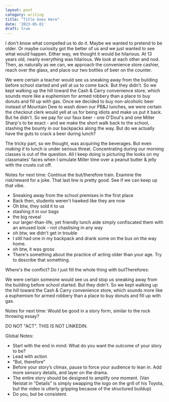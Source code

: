 ```yaml
---
layout: post
category: writing
title: "Title Goes Here"
date: '2023-05-01'
draft: true
---
```


I don't know what compelled us to do it. Maybe we wanted to pretend to be older. Or maybe curiosity got the better of us and we just wanted to see what would happen. Either way, we thought it would be hilarious. At 13 years old, nearly everything was hilarious. We look at each other and nod. Then, as naturally as we can, we approach the convenience store cashier, reach over the glass, and place our two bottles of beer on the counter.

We were certain a teacher would see us sneaking away from the building before school started and yell at us to come back. But they didn't. So we kept walking up the hill toward the Cash & Carry convenience store, which sounds more like a euphemism for armed robbery than a place to buy donuts and fill up with gas. Once we decided to buy non-alcoholic beer instead of Mountain Dew to wash down our PB&J lunches, we were certain the checkout clerk would yell at us for being idiots and make us put it back. But he didn't. So we pay for our faux beer - one O'Doul's and one Miller Sharp's to be exact - and we make the short walk back to the school, stashing the bounty in our backpacks along the way. But do we actually have the guts to crack a beer during lunch?

The tricky part, so we thought, was acquiring the beverages. But even _making it_ to lunch is under serious threat. Concentrating during our morning classes is out of the question. All I keep doing is picturing the looks on my classmates' faces when I simulate Miller time over a peanut butter & jelly with the crusts cut off. 

Notes for next time: Continue the but/therefore train. Examine the risk/reward for a joke. That last line is pretty good. See if we can keep up that vibe.


- Sneaking away from the school premises in the first place
- Back then, students weren't hawked like they are now
- Oh btw, they sold it to us
- stashing it in our bags
- the big reveal
- our larger-than-life, yet friendly lunch aide simply confiscated them with an amused look - not chastising in any way
- oh btw, we didn't get in trouble
- I still had one in my backpack and drank some on the bus on the way home. 
- oh btw, it was gross
- There's something about the practice of acting older than your age. Try to describe that something.

Where's the conflict? Do I just fill the whole thing with butTherefores:

We were certain someone would see us and stop us sneaking away from the building before school started. But they didn't. So we kept walking up the hill toward the Cash & Carry convenience store, which sounds more like a euphemism for armed robbery than a place to buy donuts and fill up with gas. 

Notes for next time: Would be good in a story form, similar to the rock throwing essay?


DO NOT "ACT". THIS IS NOT LINKEDIN.

Global Notes:

- Start with the end in mind: What do you want the outcome of your story to be?
- Lead with action
- “But, therefore”
- Before your story’s climax, pause to force your audience to lean in. Add more sensory details, and layer on the drama.
- The entire story should be designed to amplify one moment. (Van Neistat in "Details" is simply swapping the logo on the grill of his Toyota, but the video is utterly gripping because of the structured buildup)
- Do you, but be consistent.
